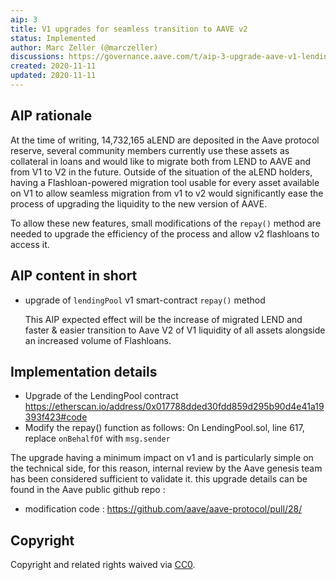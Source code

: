 ```yaml
---
aip: 3
title: V1 upgrades for seamless transition to AAVE v2 
status: Implemented
author: Marc Zeller (@marczeller)
discussions: https://governance.aave.com/t/aip-3-upgrade-aave-v1-lendingpool-contract-for-seamless-migration-to-v2/1383
created: 2020-11-11
updated: 2020-11-11
---
```


## AIP rationale

At the time of writing, 14,732,165 aLEND are deposited in the Aave protocol reserve, several community members currently use these assets as collateral in loans and would like to migrate both from LEND to AAVE and from V1 to V2 in the future.
Outside of the situation of the aLEND holders, having a Flashloan-powered migration tool usable for every asset available on V1 to allow seamless migration from v1 to v2 would significantly ease the process of upgrading the liquidity to the new version of AAVE.

To allow these new features, small modifications of the `repay()` method are needed to upgrade the efficiency of the process and allow v2 flashloans to access it.

## AIP content in short

- upgrade of `lendingPool` v1 smart-contract `repay()` method
  
  This AIP expected effect will be the increase of migrated LEND and faster & easier transition to Aave V2 of V1 liquidity of all assets alongside an increased volume of Flashloans.


## Implementation details

- Upgrade of the LendingPool contract https://etherscan.io/address/0x017788dded30fdd859d295b90d4e41a19393f423#code
- Modify the repay() function as follows:
On LendingPool.sol, line 617, replace `onBehalfOf` with `msg.sender`

The upgrade having a minimum impact on v1 and is particularly simple on the technical side, for this reason, internal review by the Aave genesis team has been considered sufficient to validate it.
this upgrade details can be found in the Aave public github repo :
- modification code : https://github.com/aave/aave-protocol/pull/28/
  
## Copyright

Copyright and related rights waived via [CC0](https://creativecommons.org/publicdomain/zero/1.0/).
